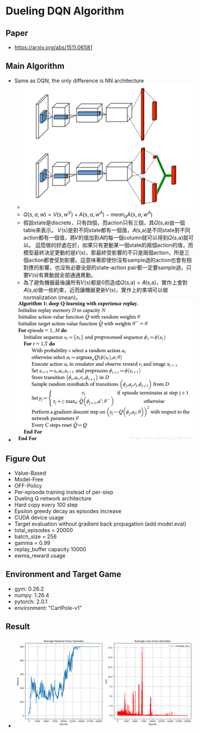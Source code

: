 # Dueling DQN Algorithm
## Paper
* https://arxiv.org/abs/1511.06581
## Main Algorithm
* Same as DQN, the only difference is NN architecture
  * ![DuelingDQN-archi](DuelingDQN-archi.png)
  * $Q(s,a,w)=V(s,w^V)+A(s,a,w^A)-mean_aA(s,a,w^A)$
  * 假設state是discrete，只有四個，而action只有三個，其𝑄(s,a)由一個table來表示。 𝑉(s)是對不同state都有一個值，𝐴(s,a)是不同state對不同action都有一個值，將𝑉的值加到𝐴的每一個column就可以得到𝑄(s,a)就可以。 這麼做的好處在於，如果只有更動某一個state的兩個action的值，而模型最終決定更動的是𝑉(s)，那最終受影響的不只是兩個action，所是三個action都會受到影響。這意味著即使你沒有sample過的action也會有相對應的影響，也沒有必要全部的state-action pair都一定要sample過，只要𝑉(s)有異動就全部通通異動。
  * 為了避免機器最後讓所有𝑉(s)都是0而造成𝑄(s,a) = 𝐴(s,a)，實作上會對𝐴(s,a)做一些約束，近而讓機器更新𝑉(s)，實作上約束項可以做normalization (mean)。
* ![DQN-Algorithm](DQN-algorithm.png)
## Figure Out
* Value-Based
* Model-Free
* OFF-Policy
* Per-episode training instead of per-step
* Dueling Q network architecture
* Hard copy every 100 step
* Epsilon greedy decay as episodes increase
* CUDA device usage
* Target evaluation without gradient back propagation (add model.eval)
* total_episodes = 20000
* batch_size = 256
* gamma      = 0.99
* replay_buffer capacity 10000
* ewma_reward usage
## Environment and Target Game
* gym: 0.26.2
* numpy: 1.26.4 
* pytorch: 2.0.1 
* environment: "CartPole-v1"
## Result
* ![DuelingDQN](Dueling_DQN_plot-whole.png)